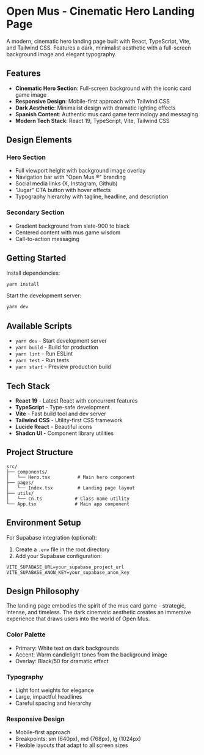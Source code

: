 # Open Mus - Cinematic Hero Landing Page

A modern, cinematic hero landing page built with React, TypeScript, Vite, and Tailwind CSS. Features a dark, minimalist aesthetic with a full-screen background image and elegant typography.

## Features

- **Cinematic Hero Section**: Full-screen background with the iconic card game image
- **Responsive Design**: Mobile-first approach with Tailwind CSS
- **Dark Aesthetic**: Minimalist design with dramatic lighting effects
- **Spanish Content**: Authentic mus card game terminology and messaging
- **Modern Tech Stack**: React 19, TypeScript, Vite, Tailwind CSS

## Design Elements

### Hero Section
- Full viewport height with background image overlay
- Navigation bar with "Open Mus ®" branding
- Social media links (X, Instagram, Github)
- "Jugar" CTA button with hover effects
- Typography hierarchy with tagline, headline, and description

### Secondary Section
- Gradient background from slate-900 to black
- Centered content with mus game wisdom
- Call-to-action messaging

## Getting Started

Install dependencies:
```bash
yarn install
```

Start the development server:
```bash
yarn dev
```

## Available Scripts

- `yarn dev` - Start development server
- `yarn build` - Build for production
- `yarn lint` - Run ESLint
- `yarn test` - Run tests
- `yarn start` - Preview production build

## Tech Stack

- **React 19** - Latest React with concurrent features
- **TypeScript** - Type-safe development
- **Vite** - Fast build tool and dev server
- **Tailwind CSS** - Utility-first CSS framework
- **Lucide React** - Beautiful icons
- **Shadcn UI** - Component library utilities

## Project Structure

```
src/
├── components/
│   └── Hero.tsx          # Main hero component
├── pages/
│   └── Index.tsx         # Landing page layout
├── utils/
│   └── cn.ts            # Class name utility
└── App.tsx              # Main app component
```

## Environment Setup

For Supabase integration (optional):

1. Create a `.env` file in the root directory
2. Add your Supabase configuration:

```env
VITE_SUPABASE_URL=your_supabase_project_url
VITE_SUPABASE_ANON_KEY=your_supabase_anon_key
```

## Design Philosophy

The landing page embodies the spirit of the mus card game - strategic, intense, and timeless. The dark cinematic aesthetic creates an immersive experience that draws users into the world of Open Mus.

### Color Palette
- Primary: White text on dark backgrounds
- Accent: Warm candlelight tones from the background image
- Overlay: Black/50 for dramatic effect

### Typography
- Light font weights for elegance
- Large, impactful headlines
- Careful spacing and hierarchy

### Responsive Design
- Mobile-first approach
- Breakpoints: sm (640px), md (768px), lg (1024px)
- Flexible layouts that adapt to all screen sizes
